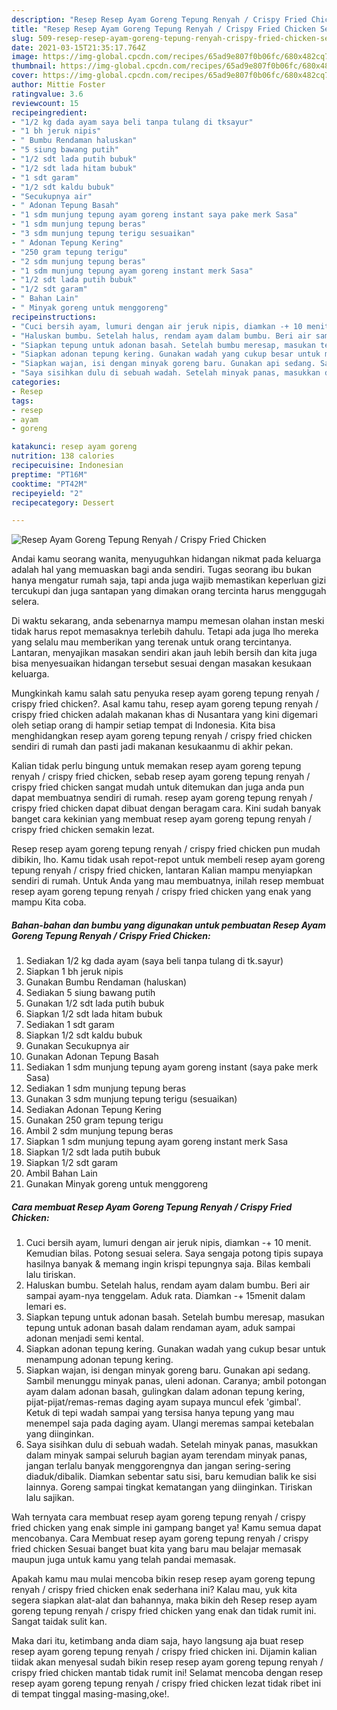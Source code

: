 ```yaml
---
description: "Resep Resep Ayam Goreng Tepung Renyah / Crispy Fried Chicken Sederhana dan Mudah Dibuat"
title: "Resep Resep Ayam Goreng Tepung Renyah / Crispy Fried Chicken Sederhana dan Mudah Dibuat"
slug: 509-resep-resep-ayam-goreng-tepung-renyah-crispy-fried-chicken-sederhana-dan-mudah-dibuat
date: 2021-03-15T21:35:17.764Z
image: https://img-global.cpcdn.com/recipes/65ad9e807f0b06fc/680x482cq70/resep-ayam-goreng-tepung-renyah-crispy-fried-chicken-foto-resep-utama.jpg
thumbnail: https://img-global.cpcdn.com/recipes/65ad9e807f0b06fc/680x482cq70/resep-ayam-goreng-tepung-renyah-crispy-fried-chicken-foto-resep-utama.jpg
cover: https://img-global.cpcdn.com/recipes/65ad9e807f0b06fc/680x482cq70/resep-ayam-goreng-tepung-renyah-crispy-fried-chicken-foto-resep-utama.jpg
author: Mittie Foster
ratingvalue: 3.6
reviewcount: 15
recipeingredient:
- "1/2 kg dada ayam saya beli tanpa tulang di tksayur"
- "1 bh jeruk nipis"
- " Bumbu Rendaman haluskan"
- "5 siung bawang putih"
- "1/2 sdt lada putih bubuk"
- "1/2 sdt lada hitam bubuk"
- "1 sdt garam"
- "1/2 sdt kaldu bubuk"
- "Secukupnya air"
- " Adonan Tepung Basah"
- "1 sdm munjung tepung ayam goreng instant saya pake merk Sasa"
- "1 sdm munjung tepung beras"
- "3 sdm munjung tepung terigu sesuaikan"
- " Adonan Tepung Kering"
- "250 gram tepung terigu"
- "2 sdm munjung tepung beras"
- "1 sdm munjung tepung ayam goreng instant merk Sasa"
- "1/2 sdt lada putih bubuk"
- "1/2 sdt garam"
- " Bahan Lain"
- " Minyak goreng untuk menggoreng"
recipeinstructions:
- "Cuci bersih ayam, lumuri dengan air jeruk nipis, diamkan -+ 10 menit. Kemudian bilas. Potong sesuai selera. Saya sengaja potong tipis supaya hasilnya banyak &amp; memang ingin krispi tepungnya saja. Bilas kembali lalu tiriskan."
- "Haluskan bumbu. Setelah halus, rendam ayam dalam bumbu. Beri air sampai ayam-nya tenggelam. Aduk rata. Diamkan -+ 15menit dalam lemari es."
- "Siapkan tepung untuk adonan basah. Setelah bumbu meresap, masukan tepung untuk adonan basah dalam rendaman ayam, aduk sampai adonan menjadi semi kental."
- "Siapkan adonan tepung kering. Gunakan wadah yang cukup besar untuk menampung adonan tepung kering."
- "Siapkan wajan, isi dengan minyak goreng baru. Gunakan api sedang. Sambil menunggu minyak panas, uleni adonan. Caranya; ambil potongan ayam dalam adonan basah, gulingkan dalam adonan tepung kering, pijat-pijat/remas-remas daging ayam supaya muncul efek &#39;gimbal&#39;. Ketuk di tepi wadah sampai yang tersisa hanya tepung yang mau menempel saja pada daging ayam. Ulangi meremas sampai ketebalan yang diinginkan."
- "Saya sisihkan dulu di sebuah wadah. Setelah minyak panas, masukkan dalam minyak sampai seluruh bagian ayam terendam minyak panas, jangan terlalu banyak menggorengnya dan jangan sering-sering diaduk/dibalik. Diamkan sebentar satu sisi, baru kemudian balik ke sisi lainnya. Goreng sampai tingkat kematangan yang diinginkan. Tiriskan lalu sajikan."
categories:
- Resep
tags:
- resep
- ayam
- goreng

katakunci: resep ayam goreng 
nutrition: 138 calories
recipecuisine: Indonesian
preptime: "PT16M"
cooktime: "PT42M"
recipeyield: "2"
recipecategory: Dessert

---
```



![Resep Ayam Goreng Tepung Renyah / Crispy Fried Chicken](https://img-global.cpcdn.com/recipes/65ad9e807f0b06fc/680x482cq70/resep-ayam-goreng-tepung-renyah-crispy-fried-chicken-foto-resep-utama.jpg)

Andai kamu seorang wanita, menyuguhkan hidangan nikmat pada keluarga adalah hal yang memuaskan bagi anda sendiri. Tugas seorang ibu bukan hanya mengatur rumah saja, tapi anda juga wajib memastikan keperluan gizi tercukupi dan juga santapan yang dimakan orang tercinta harus menggugah selera.

Di waktu  sekarang, anda sebenarnya mampu memesan olahan instan meski tidak harus repot memasaknya terlebih dahulu. Tetapi ada juga lho mereka yang selalu mau memberikan yang terenak untuk orang tercintanya. Lantaran, menyajikan masakan sendiri akan jauh lebih bersih dan kita juga bisa menyesuaikan hidangan tersebut sesuai dengan masakan kesukaan keluarga. 



Mungkinkah kamu salah satu penyuka resep ayam goreng tepung renyah / crispy fried chicken?. Asal kamu tahu, resep ayam goreng tepung renyah / crispy fried chicken adalah makanan khas di Nusantara yang kini digemari oleh setiap orang di hampir setiap tempat di Indonesia. Kita bisa menghidangkan resep ayam goreng tepung renyah / crispy fried chicken sendiri di rumah dan pasti jadi makanan kesukaanmu di akhir pekan.

Kalian tidak perlu bingung untuk memakan resep ayam goreng tepung renyah / crispy fried chicken, sebab resep ayam goreng tepung renyah / crispy fried chicken sangat mudah untuk ditemukan dan juga anda pun dapat membuatnya sendiri di rumah. resep ayam goreng tepung renyah / crispy fried chicken dapat dibuat dengan beragam cara. Kini sudah banyak banget cara kekinian yang membuat resep ayam goreng tepung renyah / crispy fried chicken semakin lezat.

Resep resep ayam goreng tepung renyah / crispy fried chicken pun mudah dibikin, lho. Kamu tidak usah repot-repot untuk membeli resep ayam goreng tepung renyah / crispy fried chicken, lantaran Kalian mampu menyiapkan sendiri di rumah. Untuk Anda yang mau membuatnya, inilah resep membuat resep ayam goreng tepung renyah / crispy fried chicken yang enak yang mampu Kita coba.

<!--inarticleads1-->

##### Bahan-bahan dan bumbu yang digunakan untuk pembuatan Resep Ayam Goreng Tepung Renyah / Crispy Fried Chicken:

1. Sediakan 1/2 kg dada ayam (saya beli tanpa tulang di tk.sayur)
1. Siapkan 1 bh jeruk nipis
1. Gunakan  Bumbu Rendaman (haluskan)
1. Sediakan 5 siung bawang putih
1. Gunakan 1/2 sdt lada putih bubuk
1. Siapkan 1/2 sdt lada hitam bubuk
1. Sediakan 1 sdt garam
1. Siapkan 1/2 sdt kaldu bubuk
1. Gunakan Secukupnya air
1. Gunakan  Adonan Tepung Basah
1. Sediakan 1 sdm munjung tepung ayam goreng instant (saya pake merk Sasa)
1. Sediakan 1 sdm munjung tepung beras
1. Gunakan 3 sdm munjung tepung terigu (sesuaikan)
1. Sediakan  Adonan Tepung Kering
1. Gunakan 250 gram tepung terigu
1. Ambil 2 sdm munjung tepung beras
1. Siapkan 1 sdm munjung tepung ayam goreng instant merk Sasa
1. Siapkan 1/2 sdt lada putih bubuk
1. Siapkan 1/2 sdt garam
1. Ambil  Bahan Lain
1. Gunakan  Minyak goreng untuk menggoreng




<!--inarticleads2-->

##### Cara membuat Resep Ayam Goreng Tepung Renyah / Crispy Fried Chicken:

1. Cuci bersih ayam, lumuri dengan air jeruk nipis, diamkan -+ 10 menit. Kemudian bilas. Potong sesuai selera. Saya sengaja potong tipis supaya hasilnya banyak &amp; memang ingin krispi tepungnya saja. Bilas kembali lalu tiriskan.
1. Haluskan bumbu. Setelah halus, rendam ayam dalam bumbu. Beri air sampai ayam-nya tenggelam. Aduk rata. Diamkan -+ 15menit dalam lemari es.
1. Siapkan tepung untuk adonan basah. Setelah bumbu meresap, masukan tepung untuk adonan basah dalam rendaman ayam, aduk sampai adonan menjadi semi kental.
1. Siapkan adonan tepung kering. Gunakan wadah yang cukup besar untuk menampung adonan tepung kering.
1. Siapkan wajan, isi dengan minyak goreng baru. Gunakan api sedang. Sambil menunggu minyak panas, uleni adonan. Caranya; ambil potongan ayam dalam adonan basah, gulingkan dalam adonan tepung kering, pijat-pijat/remas-remas daging ayam supaya muncul efek &#39;gimbal&#39;. Ketuk di tepi wadah sampai yang tersisa hanya tepung yang mau menempel saja pada daging ayam. Ulangi meremas sampai ketebalan yang diinginkan.
1. Saya sisihkan dulu di sebuah wadah. Setelah minyak panas, masukkan dalam minyak sampai seluruh bagian ayam terendam minyak panas, jangan terlalu banyak menggorengnya dan jangan sering-sering diaduk/dibalik. Diamkan sebentar satu sisi, baru kemudian balik ke sisi lainnya. Goreng sampai tingkat kematangan yang diinginkan. Tiriskan lalu sajikan.




Wah ternyata cara membuat resep ayam goreng tepung renyah / crispy fried chicken yang enak simple ini gampang banget ya! Kamu semua dapat mencobanya. Cara Membuat resep ayam goreng tepung renyah / crispy fried chicken Sesuai banget buat kita yang baru mau belajar memasak maupun juga untuk kamu yang telah pandai memasak.

Apakah kamu mau mulai mencoba bikin resep resep ayam goreng tepung renyah / crispy fried chicken enak sederhana ini? Kalau mau, yuk kita segera siapkan alat-alat dan bahannya, maka bikin deh Resep resep ayam goreng tepung renyah / crispy fried chicken yang enak dan tidak rumit ini. Sangat taidak sulit kan. 

Maka dari itu, ketimbang anda diam saja, hayo langsung aja buat resep resep ayam goreng tepung renyah / crispy fried chicken ini. Dijamin kalian tiidak akan menyesal sudah bikin resep resep ayam goreng tepung renyah / crispy fried chicken mantab tidak rumit ini! Selamat mencoba dengan resep resep ayam goreng tepung renyah / crispy fried chicken lezat tidak ribet ini di tempat tinggal masing-masing,oke!.

